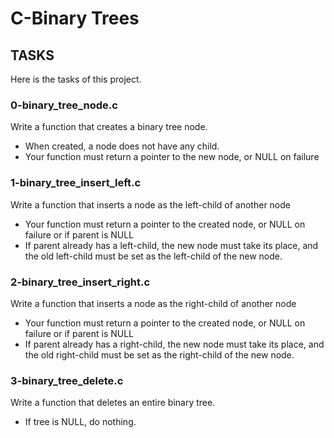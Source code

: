 # C-Binary Trees

## TASKS
Here is the tasks of this project.

### 0-binary_tree_node.c
Write a function that creates a binary tree node.
- When created, a node does not have any child.
- Your function must return a pointer to the new node, or NULL on failure

### 1-binary_tree_insert_left.c
Write a function that inserts a node as the left-child of another node
- Your function must return a pointer to the created node, or NULL on failure or if parent is NULL
- If parent already has a left-child, the new node must take its place, and the old left-child must be set as the left-child of the new node.

### 2-binary_tree_insert_right.c
Write a function that inserts a node as the right-child of another node
- Your function must return a pointer to the created node, or NULL on failure or if parent is NULL
- If parent already has a right-child, the new node must take its place, and the old right-child must be set as the right-child of the new node.

### 3-binary_tree_delete.c
Write a function that deletes an entire binary tree.
- If tree is NULL, do nothing.